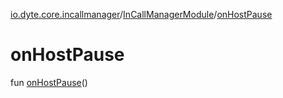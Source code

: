 [io.dyte.core.incallmanager](../index.md)/[InCallManagerModule](index.md)/[onHostPause](on-host-pause.md)

# onHostPause


fun [onHostPause](on-host-pause.md)()
